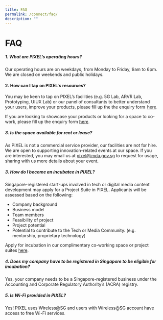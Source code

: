 ```yaml
---
title: FAQ
permalink: /connect/faq/
description: ""
---
```

# FAQ

##### 1. What are PIXEL’s operating hours?

Our operating hours are on weekdays, from Monday to Friday, 9am to 6pm. <br> We are closed on weekends and public holidays. 

#### 2. How can I tap on PIXEL's resources?

You may be keen to tap on PIXEL’s facilities (e.g. 5G Lab, ARVR Lab, Prototyping, UIUX Lab) or our panel of consultants to better understand your users, improve your products, please fill up the the enquiry form  [here](https://form.gov.sg/5f9a4b40b4e12c0011d5e0a5). 

If you are looking to showcase your products or looking for a space to co-work, please fill up the enquiry form [here](https://form.gov.sg/6347a3c39854900012674f4d).

##### 3. Is the space available for rent or lease?

As PIXEL is not a commercial service provider, our facilities are not for hire. We are open to supporting innovation-related events at our space. If you are interested, you may email us at [pixel@imda.gov.sg](mailto:pixel@imda.gov.sg) to request for usage, sharing with us more details about your event.

##### 3. How do I become an incubatee in PIXEL?

Singapore-registered start-ups involved in tech or digital media content development may apply for a Project Suite in PIXEL. Applicants will be assessed based on the following:

*   Company background
*   Business model
*   Team members
*   Feasibility of project
*   Project potential
*   Potential to contribute to the Tech or Media Community. (e.g. mentorship, proprietary technology)

Apply for incubation in our complimentary co-working space or project suites [here](https://form.gov.sg/#!/6347a3c39854900012674f4d).

##### 4. Does my company have to be registered in Singapore to be eligible for incubation?

Yes, your company needs to be a Singapore-registered business under the Accounting and Corporate Regulatory Authority’s (ACRA) registry.

##### 5. Is Wi-Fi provided in PIXEL?

Yes! PIXEL uses Wireless@SG and users with Wireless@SG account have access to free Wi-Fi services.